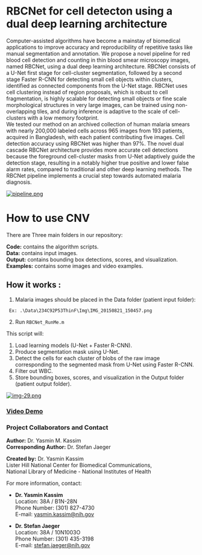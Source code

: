 # RBCNet for cell detecton using  a  dual deep learning architecture
Computer-assisted algorithms have become a mainstay of biomedical applications to improve accuracy and reproducibility of repetitive tasks like manual segmentation and annotation. We propose a novel pipeline for red blood cell detection and counting in thin blood smear microscopy images, named RBCNet, using a dual deep learning architecture. RBCNet consists of a  U-Net first stage for cell-cluster segmentation, followed by a second stage Faster R-CNN for detecting small cell objects within clusters, identified as connected components from the U-Net stage. RBCNet uses cell clustering instead of region proposals, which is robust to cell fragmentation, is highly scalable for detecting small objects or fine scale morphological structures in very large images, can be trained using non-overlapping tiles, and during inference is adaptive to the scale of cell-clusters with a low memory footprint.   
We tested our method on an archived collection of human malaria smears with nearly 200,000 labeled cells across 965 images from 193 patients, acquired in Bangladesh, with each patient contributing five images. Cell detection accuracy using RBCNet was higher than 97%.
The novel dual cascade RBCNet architecture provides more accurate cell detections because the foreground cell-cluster masks from U-Net adaptively guide the detection stage, resulting in a notably higher true positive and lower false alarm rates, compared to traditional and other deep learning methods. The RBCNet pipeline implements a crucial step towards automated malaria diagnosis. 

[![pipeline.png](https://i.postimg.cc/SxZcvCZV/pipeline.png)](https://postimg.cc/xXzkkJVb)

# How to use CNV

There are Three main folders in our repository:

**Code:** contains the algorithm scripts.   
**Data:** contains input images.   
**Output:** contains bounding box detections, scores, and visualization.   
**Examples:** contains some images and video examples.   


## How it works :  

1. Malaria images should be placed in the Data folder (patient input folder):

``` Ex: .\Data\234C92P53ThinF\Img\IMG_20150821_150457.png```

2. Run ```RBCNet_RunMe.m```

This script will:
1. Load learning models (U-Net + Faster R-CNN).  
2. Produce segmentation mask using U-Net.  
3. Detect the cells for each cluster of blobs of the raw image corresponding to the segmented mask from U-Net using Faster R-CNN.  
4. Filter out WBC. 
5. Store bounding boxes, scores, and visualization in the Output folder (patient output folder).  

[![img-29.png](https://i.postimg.cc/LsCMjpPs/img-29.png)](https://postimg.cc/B8KyGRMW)
### [Video Demo](http://www.youtube.com/watch?v=--mDaNat03Y "RBCNet")

### Project Collaborators and Contact

**Author:** Dr. Yasmin M. Kassim    
**Corresponding Author:** Dr. Stefan Jaeger


**Created by:** Dr. Yasmin Kassim  
Lister Hill National Center for Biomedical Communications,  
National Library of Medicine - National Institutes of Health

For more information, contact:

* **Dr. Yasmin Kassim**  
Location:  38A / B1N-28N  
Phone Number: (301) 827-4730  
E-mail: yasmin.kassim@nih.gov  


* **Dr. Stefan Jaeger**  
Location:  38A / 10N1003O  
Phone Number: (301) 435-3198  
E-mail: stefan.jaeger@nih.gov


